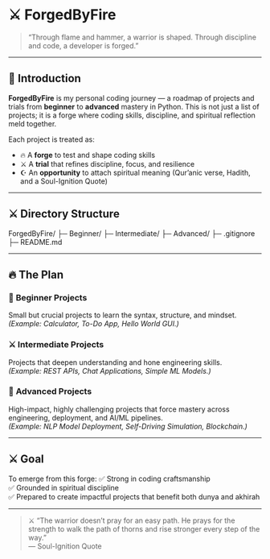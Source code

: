 # ⚔️ ForgedByFire
> “Through flame and hammer, a warrior is shaped. Through discipline and code, a developer is forged.”

---

## 🌱 Introduction
**ForgedByFire** is my personal coding journey — a roadmap of projects and trials from **beginner** to **advanced** mastery in Python. This is not just a list of projects; it is a forge where coding skills, discipline, and spiritual reflection meld together.

Each project is treated as:
- 🔥 A **forge** to test and shape coding skills
- ⚔️ A **trial** that refines discipline, focus, and resilience
- ☪️ An **opportunity** to attach spiritual meaning (Qur’anic verse, Hadith, and a Soul-Ignition Quote)

---

## ⚔️ Directory Structure
ForgedByFire/
├─ Beginner/
├─ Intermediate/
├─ Advanced/
├─ .gitignore
├─ README.md


---

## 🔥 The Plan
### 🐣 **Beginner Projects**
Small but crucial projects to learn the syntax, structure, and mindset.  
*(Example: Calculator, To-Do App, Hello World GUI.)*

### ⚔️ **Intermediate Projects**
Projects that deepen understanding and hone engineering skills.  
*(Example: REST APIs, Chat Applications, Simple ML Models.)*

### 👑 **Advanced Projects**
High-impact, highly challenging projects that force mastery across engineering, deployment, and AI/ML pipelines.  
*(Example: NLP Model Deployment, Self-Driving Simulation, Blockchain.)*

---


## ⚔️ Goal
To emerge from this forge:
✅ Strong in coding craftsmanship  
✅ Grounded in spiritual discipline  
✅ Prepared to create impactful projects that benefit both dunya and akhirah

---

> ⚔️ “The warrior doesn’t pray for an easy path. He prays for the strength to walk the path of thorns and rise stronger every step of the way.”  
> — Soul-Ignition Quote


